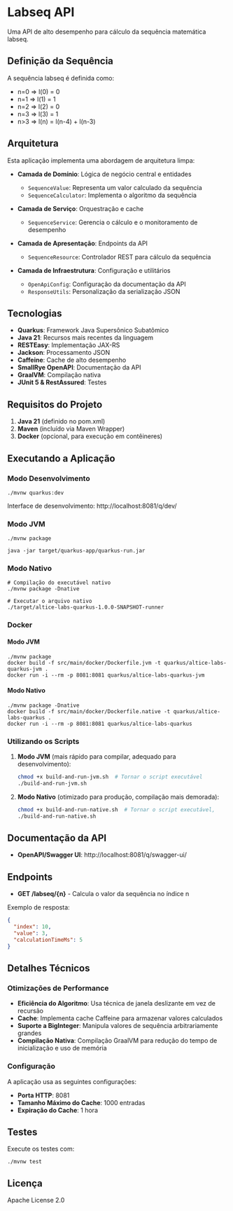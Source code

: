 # Labseq API

Uma API de alto desempenho para cálculo da sequência matemática labseq.

## Definição da Sequência

A sequência labseq é definida como:
- n=0 => l(0) = 0
- n=1 => l(1) = 1
- n=2 => l(2) = 0
- n=3 => l(3) = 1
- n>3 => l(n) = l(n-4) + l(n-3)

## Arquitetura

Esta aplicação implementa uma abordagem de arquitetura limpa:

- **Camada de Domínio**: Lógica de negócio central e entidades
  - `SequenceValue`: Representa um valor calculado da sequência
  - `SequenceCalculator`: Implementa o algoritmo da sequência

- **Camada de Serviço**: Orquestração e cache
  - `SequenceService`: Gerencia o cálculo e o monitoramento de desempenho

- **Camada de Apresentação**: Endpoints da API
  - `SequenceResource`: Controlador REST para cálculo da sequência

- **Camada de Infraestrutura**: Configuração e utilitários
  - `OpenApiConfig`: Configuração da documentação da API
  - `ResponseUtils`: Personalização da serialização JSON

## Tecnologias

- **Quarkus**: Framework Java Supersônico Subatômico
- **Java 21**: Recursos mais recentes da linguagem
- **RESTEasy**: Implementação JAX-RS
- **Jackson**: Processamento JSON
- **Caffeine**: Cache de alto desempenho
- **SmallRye OpenAPI**: Documentação da API
- **GraalVM**: Compilação nativa
- **JUnit 5 & RestAssured**: Testes

## Requisitos do Projeto

1. **Java 21** (definido no pom.xml)
2. **Maven** (incluído via Maven Wrapper)
3. **Docker** (opcional, para execução em contêineres)

## Executando a Aplicação

### Modo Desenvolvimento

```shell
./mvnw quarkus:dev
```
Interface de desenvolvimento: http://localhost:8081/q/dev/

### Modo JVM
```shell
./mvnw package

java -jar target/quarkus-app/quarkus-run.jar
```

### Modo Nativo
```shell
# Compilação do executável nativo
./mvnw package -Dnative

# Executar o arquivo nativo
./target/altice-labs-quarkus-1.0.0-SNAPSHOT-runner
```

### Docker

#### Modo JVM
```shell
./mvnw package
docker build -f src/main/docker/Dockerfile.jvm -t quarkus/altice-labs-quarkus-jvm .
docker run -i --rm -p 8081:8081 quarkus/altice-labs-quarkus-jvm
```

#### Modo Nativo
```shell
./mvnw package -Dnative
docker build -f src/main/docker/Dockerfile.native -t quarkus/altice-labs-quarkus .
docker run -i --rm -p 8081:8081 quarkus/altice-labs-quarkus
```

### Utilizando os Scripts

1. **Modo JVM** (mais rápido para compilar, adequado para desenvolvimento):
   ```bash
   chmod +x build-and-run-jvm.sh  # Tornar o script executável
   ./build-and-run-jvm.sh
   ```

2. **Modo Nativo** (otimizado para produção, compilação mais demorada):
   ```bash
   chmod +x build-and-run-native.sh  # Tornar o script executável,
   ./build-and-run-native.sh
   ```

## Documentação da API

- **OpenAPI/Swagger UI**: http://localhost:8081/q/swagger-ui/

## Endpoints

- **GET /labseq/{n}** - Calcula o valor da sequência no índice n

Exemplo de resposta:
```json
{
  "index": 10,
  "value": 3,
  "calculationTimeMs": 5
}
```

## Detalhes Técnicos

### Otimizações de Performance

- **Eficiência do Algoritmo**: Usa técnica de janela deslizante em vez de recursão
- **Cache**: Implementa cache Caffeine para armazenar valores calculados
- **Suporte a BigInteger**: Manipula valores de sequência arbitrariamente grandes
- **Compilação Nativa**: Compilação GraalVM para redução do tempo de inicialização e uso de memória

### Configuração

A aplicação usa as seguintes configurações:

- **Porta HTTP**: 8081
- **Tamanho Máximo do Cache**: 1000 entradas
- **Expiração do Cache**: 1 hora

## Testes

Execute os testes com:
```shell
./mvnw test
```

## Licença

Apache License 2.0